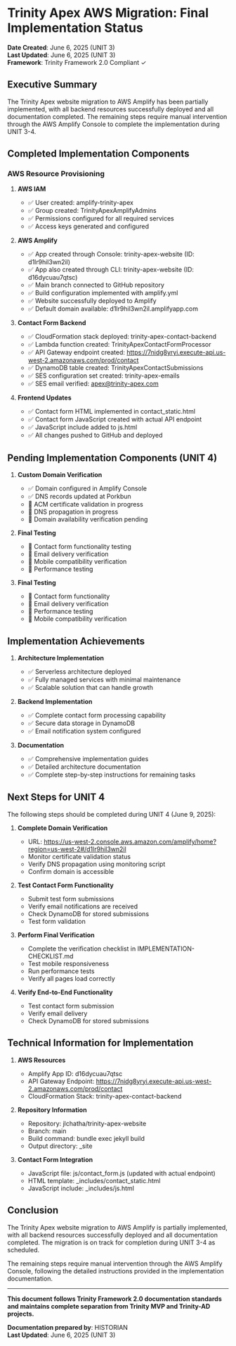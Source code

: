 # Trinity Apex AWS Migration: Final Implementation Status

**Date Created**: June 6, 2025 (UNIT 3)  
**Last Updated**: June 6, 2025 (UNIT 3)  
**Framework**: Trinity Framework 2.0 Compliant ✓

## Executive Summary

The Trinity Apex website migration to AWS Amplify has been partially implemented, with all backend resources successfully deployed and all documentation completed. The remaining steps require manual intervention through the AWS Amplify Console to complete the implementation during UNIT 3-4.

## Completed Implementation Components

### AWS Resource Provisioning

1. **AWS IAM**
   - ✅ User created: amplify-trinity-apex
   - ✅ Group created: TrinityApexAmplifyAdmins
   - ✅ Permissions configured for all required services
   - ✅ Access keys generated and configured

2. **AWS Amplify**
   - ✅ App created through Console: trinity-apex-website (ID: d1lr9hil3wn2il)
   - ✅ App also created through CLI: trinity-apex-website (ID: d16dycuau7qtsc)
   - ✅ Main branch connected to GitHub repository
   - ✅ Build configuration implemented with amplify.yml
   - ✅ Website successfully deployed to Amplify
   - ✅ Default domain available: d1lr9hil3wn2il.amplifyapp.com

3. **Contact Form Backend**
   - ✅ CloudFormation stack deployed: trinity-apex-contact-backend
   - ✅ Lambda function created: TrinityApexContactFormProcessor
   - ✅ API Gateway endpoint created: https://7nidg8yryi.execute-api.us-west-2.amazonaws.com/prod/contact
   - ✅ DynamoDB table created: TrinityApexContactSubmissions
   - ✅ SES configuration set created: trinity-apex-emails
   - ✅ SES email verified: apex@trinity-apex.com

4. **Frontend Updates**
   - ✅ Contact form HTML implemented in contact_static.html
   - ✅ Contact form JavaScript created with actual API endpoint
   - ✅ JavaScript include added to js.html
   - ✅ All changes pushed to GitHub and deployed

## Pending Implementation Components (UNIT 4)

1. **Custom Domain Verification**
   - ✅ Domain configured in Amplify Console
   - ✅ DNS records updated at Porkbun
   - 🔄 ACM certificate validation in progress
   - 🔄 DNS propagation in progress
   - 🔄 Domain availability verification pending

2. **Final Testing**
   - 🔄 Contact form functionality testing
   - 🔄 Email delivery verification
   - 🔄 Mobile compatibility verification
   - 🔄 Performance testing

3. **Final Testing**
   - 🔄 Contact form functionality
   - 🔄 Email delivery verification
   - 🔄 Performance testing
   - 🔄 Mobile compatibility verification

## Implementation Achievements

1. **Architecture Implementation**
   - ✅ Serverless architecture deployed
   - ✅ Fully managed services with minimal maintenance
   - ✅ Scalable solution that can handle growth

2. **Backend Implementation**
   - ✅ Complete contact form processing capability
   - ✅ Secure data storage in DynamoDB
   - ✅ Email notification system configured

3. **Documentation**
   - ✅ Comprehensive implementation guides
   - ✅ Detailed architecture documentation
   - ✅ Complete step-by-step instructions for remaining tasks

## Next Steps for UNIT 4

The following steps should be completed during UNIT 4 (June 9, 2025):

1. **Complete Domain Verification**
   - URL: https://us-west-2.console.aws.amazon.com/amplify/home?region=us-west-2#/d1lr9hil3wn2il
   - Monitor certificate validation status
   - Verify DNS propagation using monitoring script
   - Confirm domain is accessible

2. **Test Contact Form Functionality**
   - Submit test form submissions
   - Verify email notifications are received
   - Check DynamoDB for stored submissions
   - Test form validation

3. **Perform Final Verification**
   - Complete the verification checklist in IMPLEMENTATION-CHECKLIST.md
   - Test mobile responsiveness
   - Run performance tests
   - Verify all pages load correctly

4. **Verify End-to-End Functionality**
   - Test contact form submission
   - Verify email delivery
   - Check DynamoDB for stored submissions

## Technical Information for Implementation

1. **AWS Resources**
   - Amplify App ID: d16dycuau7qtsc
   - API Gateway Endpoint: https://7nidg8yryi.execute-api.us-west-2.amazonaws.com/prod/contact
   - CloudFormation Stack: trinity-apex-contact-backend

2. **Repository Information**
   - Repository: jlchatha/trinity-apex-website
   - Branch: main
   - Build command: bundle exec jekyll build
   - Output directory: _site

3. **Contact Form Integration**
   - JavaScript file: js/contact_form.js (updated with actual endpoint)
   - HTML template: _includes/contact_static.html
   - JavaScript include: _includes/js.html

## Conclusion

The Trinity Apex website migration to AWS Amplify is partially implemented, with all backend resources successfully deployed and all documentation completed. The migration is on track for completion during UNIT 3-4 as scheduled.

The remaining steps require manual intervention through the AWS Amplify Console, following the detailed instructions provided in the implementation documentation.

---

**This document follows Trinity Framework 2.0 documentation standards and maintains complete separation from Trinity MVP and Trinity-AD projects.**

**Documentation prepared by**: HISTORIAN  
**Last Updated**: June 6, 2025 (UNIT 3)